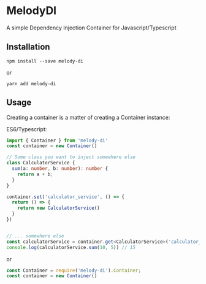 # MelodyDI

A simple Dependency Injection Container for Javascript/Typescript

## Installation

```
npm install --save melody-di
```

or 

```
yarn add melody-di
```

## Usage

Creating a container is a matter of creating a Container instance:

ES6/Typescript:

```typescript
import { Container } from 'melody-di'
const container = new Container()

// Some class you want to inject somewhere else
class CalculatorService {
  sum(a: number, b: number): number {
    return a + b;
  }
}

container.set('calculator_service', () => {
  return () => {
    return new CalculatorService()
  }
})


// ... somewhere else
const calculatorService = container.get<CalculatorService>('calculator_service')
console.log(calculatorService.sum(10, 5)) // 15
```

or

```javascript
const Container = require('melody-di').Container;
const container = new Container()
```





